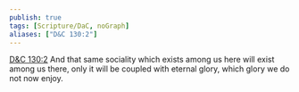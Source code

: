 ```yaml
---
publish: true
tags: [Scripture/DaC, noGraph]
aliases: ["D&C 130:2"]
---
```

[D&C 130:2](https://churchofjesuschrist.org/study/scriptures/dc-testament/dc/130?lang=eng&id=p2#p2) And that same sociality which exists among us here will exist among us there, only it will be coupled with eternal glory, which glory we do not now enjoy.
